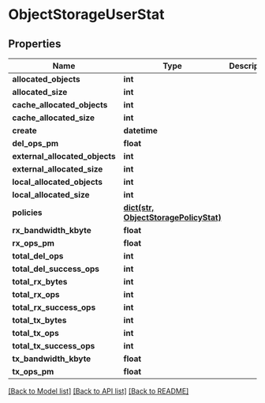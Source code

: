 # ObjectStorageUserStat

## Properties
Name | Type | Description | Notes
------------ | ------------- | ------------- | -------------
**allocated_objects** | **int** |  | [optional] 
**allocated_size** | **int** |  | [optional] 
**cache_allocated_objects** | **int** |  | [optional] 
**cache_allocated_size** | **int** |  | [optional] 
**create** | **datetime** |  | [optional] 
**del_ops_pm** | **float** |  | [optional] 
**external_allocated_objects** | **int** |  | [optional] 
**external_allocated_size** | **int** |  | [optional] 
**local_allocated_objects** | **int** |  | [optional] 
**local_allocated_size** | **int** |  | [optional] 
**policies** | [**dict(str, ObjectStoragePolicyStat)**](ObjectStoragePolicyStat.md) |  | [optional] 
**rx_bandwidth_kbyte** | **float** |  | [optional] 
**rx_ops_pm** | **float** |  | [optional] 
**total_del_ops** | **int** |  | [optional] 
**total_del_success_ops** | **int** |  | [optional] 
**total_rx_bytes** | **int** |  | [optional] 
**total_rx_ops** | **int** |  | [optional] 
**total_rx_success_ops** | **int** |  | [optional] 
**total_tx_bytes** | **int** |  | [optional] 
**total_tx_ops** | **int** |  | [optional] 
**total_tx_success_ops** | **int** |  | [optional] 
**tx_bandwidth_kbyte** | **float** |  | [optional] 
**tx_ops_pm** | **float** |  | [optional] 

[[Back to Model list]](../README.md#documentation-for-models) [[Back to API list]](../README.md#documentation-for-api-endpoints) [[Back to README]](../README.md)



